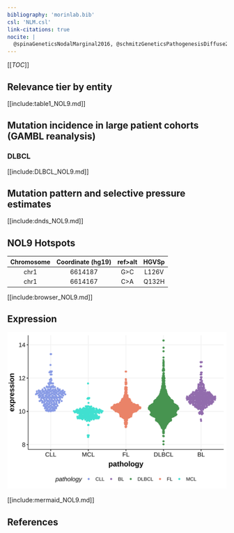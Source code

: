 ```yaml
---
bibliography: 'morinlab.bib'
csl: 'NLM.csl'
link-citations: true
nocite: |
  @spinaGeneticsNodalMarginal2016, @schmitzGeneticsPathogenesisDiffuse2018, 
---
```

[[_TOC_]]


## Relevance tier by entity

[[include:table1_NOL9.md]]

## Mutation incidence in large patient cohorts (GAMBL reanalysis)

### DLBCL
[[include:DLBCL_NOL9.md]]

## Mutation pattern and selective pressure estimates

[[include:dnds_NOL9.md]]

## NOL9 Hotspots

| Chromosome |Coordinate (hg19) | ref>alt | HGVSp | 
 | :---:| :---: | :--: | :---: |
| chr1 | 6614187 | G>C | L126V |
| chr1 | 6614167 | C>A | Q132H |

[[include:browser_NOL9.md]]

## Expression
![](images/gene_expression/NOL9_by_pathology.svg)
<!-- ORIGIN: spinaGeneticsNodalMarginal2016b -->
<!-- DLBCL: schmitzGeneticsPathogenesisDiffuse2018a -->
<!-- MZL: spinaGeneticsNodalMarginal2016b -->

[[include:mermaid_NOL9.md]]

## References


